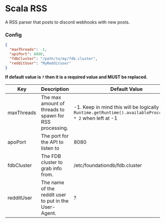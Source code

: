 # Scala RSS

A RSS parser that posts to discord webhooks with new posts.

### Config

```json
{
  "maxThreads": -1,
  "apiPort": 8080,
  "fdbCluster": "/path/to/my/fdb.cluster",
  "redditUser": "MyReddituser"
}
```
**If default value is `?` then it is a required value and MUST be replaced.**

|  Key |  Description  | Default Value |
| ------------ | ------------ | ------------ |
| maxThreads  | The max amount of threads to spawn for RSS processing.   | -1. Keep in mind this will be logically equal to `Runtime.getRuntime().availableProcessors() * 2` when left at -1 |
| apoPort   | The port for the API to listen to | 8080 |
| fdbCluster   | The FDB cluster to grab info from. | /etc/foundationdb/fdb.cluster |
| redditUser   | The name of the reddit user to put in the User-Agent. | ? |

